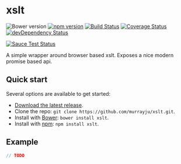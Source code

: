 # xslt
![Bower version](https://img.shields.io/bower/v/xslt.svg)
[![npm version](https://img.shields.io/npm/v/xslt.svg)](https://www.npmjs.com/package/xslt)
[![Build Status](https://travis-ci.org/murrayju/xslt.svg?branch=master)](https://travis-ci.org/murrayju/xslt)
[![Coverage Status](https://coveralls.io/repos/murrayju/xslt/badge.svg)](https://coveralls.io/r/murrayju/xslt)
[![devDependency Status](https://img.shields.io/david/dev/murrayju/xslt.svg)](https://david-dm.org/murrayju/xslt#info=devDependencies)

[![Sauce Test Status](https://saucelabs.com/browser-matrix/murrayju.svg)](https://saucelabs.com/u/murrayju)

A simple wrapper around browser based xslt. Exposes a nice modern promise based api.

## Quick start

Several options are available to get started:

- [Download the latest release](https://github.com/murrayju/xslt/releases).
- Clone the repo: `git clone https://github.com/murrayju/xslt.git`.
- Install with [Bower](http://bower.io): `bower install xslt`.
- Install with [npm](https://www.npmjs.com): `npm install xslt`.

## Example

```js
// TODO
```
